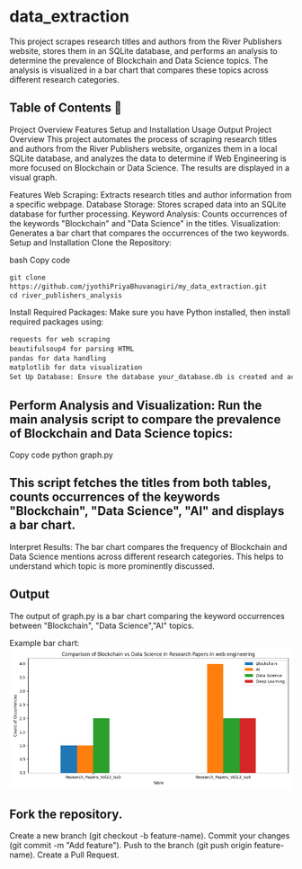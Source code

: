 # data_extraction 

This project scrapes research titles and authors from the River Publishers website, stores them in an SQLite database, and performs an analysis to determine the prevalence of Blockchain and Data Science topics. The analysis is visualized in a bar chart that compares these topics across different research categories.

## Table of Contents :scroll:
Project Overview
Features
Setup and Installation
Usage
Output
Project Overview
This project automates the process of scraping research titles and authors from the River Publishers website, organizes them in a local SQLite database, and analyzes the data to determine if Web Engineering is more focused on Blockchain or Data Science. The results are displayed in a visual graph.

Features
Web Scraping: Extracts research titles and author information from a specific webpage.
Database Storage: Stores scraped data into an SQLite database for further processing.
Keyword Analysis: Counts occurrences of the keywords "Blockchain" and "Data Science" in the titles.
Visualization: Generates a bar chart that compares the occurrences of the two keywords.
Setup and Installation
Clone the Repository:

bash
Copy code
```
git clone https://github.com/jyothiPriyaBhuvanagiri/my_data_extraction.git
cd river_publishers_analysis
```
Install Required Packages: Make sure you have Python installed, then install required packages using:

```bash
requests for web scraping
beautifulsoup4 for parsing HTML
pandas for data handling
matplotlib for data visualization
Set Up Database: Ensure the database your_database.db is created and accessible. The project will populate tables as needed.
```


## Perform Analysis and Visualization: Run the main analysis script to compare the prevalence of Blockchain and Data Science topics:
Copy code
python graph.py

## This script fetches the titles from both tables, counts occurrences of the keywords "Blockchain", "Data Science", "AI" and displays a bar chart.
Interpret Results: The bar chart compares the frequency of Blockchain and Data Science mentions across different research categories. This helps to understand which topic is more prominently discussed.

## Output
The output of graph.py is a bar chart comparing the keyword occurrences between "Blockchain", "Data Science","AI" topics.

Example bar chart:
![This is the sample graph](river_publishers_analysis/sample_analysis_graph.png)

## Fork the repository.
Create a new branch (git checkout -b feature-name).
Commit your changes (git commit -m "Add feature").
Push to the branch (git push origin feature-name).
Create a Pull Request.